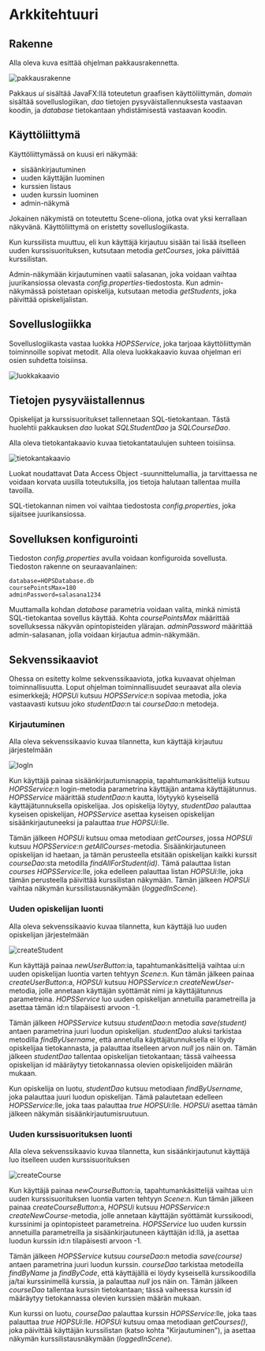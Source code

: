 # Arkkitehtuuri

## Rakenne

Alla oleva kuva esittää ohjelman pakkausrakennetta.

![pakkausrakenne](https://github.com/tire95/HOPS/blob/master/dokumentointi/kuvat/pakkausrakenne.png)

Pakkaus *ui* sisältää JavaFX:llä toteutetun graafisen käyttöliittymän, *domain* sisältää sovelluslogiikan, *dao* tietojen pysyväistallennuksesta vastaavan koodin, ja *database* tietokantaan yhdistämisestä vastaavan koodin.

## Käyttöliittymä

Käyttöliittymässä on kuusi eri näkymää:

- sisäänkirjautuminen
- uuden käyttäjän luominen
- kurssien listaus
- uuden kurssin luominen
- admin-näkymä

Jokainen näkymistä on toteutettu Scene-oliona, jotka ovat yksi kerrallaan näkyvänä. Käyttöliittymä on eristetty sovelluslogiikasta.

Kun kurssilista muuttuu, eli kun käyttäjä kirjautuu sisään tai lisää itselleen uuden kurssisuorituksen, kutsutaan metodia *getCourses*, joka päivittää kurssilistan.

Admin-näkymään kirjautuminen vaatii salasanan, joka voidaan vaihtaa juurikansiossa olevasta *config.properties*-tiedostosta. Kun admin-näkymässä poistetaan opiskelija, kutsutaan metodia *getStudents*, joka päivittää opiskelijalistan.

## Sovelluslogiikka

Sovelluslogiikasta vastaa luokka *HOPSService*, joka tarjoaa käyttöliittymän toiminnoille sopivat metodit. Alla oleva luokkakaavio kuvaa ohjelman eri osien suhdetta toisiinsa.

![luokkakaavio](https://github.com/tire95/HOPS/blob/master/dokumentointi/kuvat/luokkakaavio.png)

## Tietojen pysyväistallennus

Opiskelijat ja kurssisuoritukset tallennetaan SQL-tietokantaan. Tästä huolehtii pakkauksen *dao* luokat *SQLStudentDao* ja *SQLCourseDao*.

Alla oleva tietokantakaavio kuvaa tietokantataulujen suhteen toisiinsa.

![tietokantakaavio](https://github.com/tire95/HOPS/blob/master/dokumentointi/kuvat/tietokantakaavio.png)

Luokat noudattavat Data Access Object -suunnittelumallia, ja tarvittaessa ne voidaan korvata uusilla toteutuksilla, jos tietoja halutaan tallentaa muilla tavoilla.

SQL-tietokannan nimen voi vaihtaa tiedostosta *config.properties*, joka sijaitsee juurikansiossa.

## Sovelluksen konfigurointi

Tiedoston *config.properties* avulla voidaan konfiguroida sovellusta. Tiedoston rakenne on seuraavanlainen: 

	database=HOPSDatabase.db
	coursePointsMax=180
	adminPassword=salasana1234

Muuttamalla kohdan *database* parametria voidaan valita, minkä nimistä SQL-tietokantaa sovellus käyttää. Kohta *coursePointsMax* määrittää sovelluksessa näkyvän opintopisteiden ylärajan. *adminPassword* määrittää admin-salasanan, jolla voidaan kirjautua admin-näkymään. 

## Sekvenssikaaviot

Ohessa on esitetty kolme sekvenssikaaviota, jotka kuvaavat ohjelman toiminnallisuutta. Loput ohjelman toiminnallisuudet seuraavat alla olevia esimerkkejä; *HOPSUi* kutsuu *HOPSService*:n sopivaa metodia, joka vastaavasti kutsuu joko *studentDao*:n tai *courseDao*:n metodeja.

### Kirjautuminen

Alla oleva sekvenssikaavio kuvaa tilannetta, kun käyttäjä kirjautuu järjestelmään

![logIn](https://github.com/tire95/HOPS/blob/master/dokumentointi/kuvat/logInSequence.png)

Kun käyttäjä painaa sisäänkirjautumisnappia, tapahtumankäsittelijä kutsuu *HOPSService*:n login-metodia parametrina käyttäjän antama käyttäjätunnus. *HOPSService* määrittää *studentDao*:n kautta, löytyykö kyseisellä käyttäjätunnuksella opiskelijaa. Jos opiskelija löytyy, *studentDao* palauttaa kyseisen opiskelijan, *HOPSService* asettaa kyseisen opiskelijan sisäänkirjautuneeksi ja palauttaa *true* *HOPSUi*:lle.

Tämän jälkeen *HOPSUi* kutsuu omaa metodiaan *getCourses*, jossa *HOPSUi* kutsuu *HOPSService*:n *getAllCourses*-metodia. Sisäänkirjautuneen opiskelijan id haetaan, ja tämän perusteella etsitään opiskelijan kaikki kurssit *courseDao*:sta metodilla *findAllForStudent(id)*. Tämä palauttaa listan *courses* *HOPSService*:lle, joka edelleen palauttaa listan *HOPSUi*:lle, joka tämän perusteella päivittää kurssilistan näkymään. Tämän jälkeen *HOPSUi* vaihtaa näkymän kurssilistausnäkymään (*loggedInScene*).

### Uuden opiskelijan luonti

Alla oleva sekvenssikaavio kuvaa tilannetta, kun käyttäjä luo uuden opiskelijan järjestelmään

![createStudent](https://github.com/tire95/HOPS/blob/master/dokumentointi/kuvat/createNewStudentSequence.png)

Kun käyttäjä painaa *newUserButton*:ia, tapahtumankäsittelijä vaihtaa ui:n uuden opiskelijan luontia varten tehtyyn *Scene*:n. Kun tämän jälkeen painaa *createUserButton*:a, *HOPSUi* kutsuu *HOPSService*:n *createNewUser*-metodia, jolle annetaan käyttäjän syöttämät nimi ja käyttäjätunnus parametreina. *HOPSService* luo uuden opiskelijan annetuilla parametreilla ja asettaa tämän id:n tilapäisesti arvoon -1.

Tämän jälkeen *HOPSService* kutsuu *studentDao*:n metodia *save(student)* antaen parametrina juuri luodun opiskelijan. *studentDao* aluksi tarkistaa metodilla *findByUsername*, että annetulla käyttäjätunnuksella ei löydy opiskelijaa tietokannasta, ja palauttaa itselleen arvon *null* jos näin on. Tämän jälkeen *studentDao* tallentaa opiskelijan tietokantaan; tässä vaiheessa opiskelijan id määräytyy tietokannassa olevien opiskelijoiden määrän mukaan.

Kun opiskelija on luotu, *studentDao* kutsuu metodiaan *findByUsername*, joka palauttaa juuri luodun opiskelijan. Tämä palautetaan edelleen *HOPSService*:lle, joka taas palauttaa *true* *HOPSUi*:lle. *HOPSUi* asettaa tämän jälkeen näkymän sisäänkirjautumisruutuun.

### Uuden kurssisuorituksen luonti

Alla oleva sekvenssikaavio kuvaa tilannetta, kun sisäänkirjautunut käyttäjä luo itselleen uuden kurssisuorituksen

![createCourse](https://github.com/tire95/HOPS/blob/master/dokumentointi/kuvat/createNewCourseSequence.png)

Kun käyttäjä painaa *newCourseButton*:ia, tapahtumankäsittelijä vaihtaa ui:n uuden kurssisuorituksen luontia varten tehtyyn *Scene*:n. Kun tämän jälkeen painaa *createCourseButton*:a, *HOPSUi* kutsuu *HOPSService*:n *createNewCourse*-metodia, jolle annetaan käyttäjän syöttämät kurssikoodi, kurssinimi ja opintopisteet parametreina. *HOPSService* luo uuden kurssin annetuilla parametreilla ja sisäänkirjautuneen käyttäjän id:llä, ja asettaa luodun kurssin id:n tilapäisesti arvoon -1.

Tämän jälkeen *HOPSService* kutsuu *courseDao*:n metodia *save(course)* antaen parametrina juuri luodun kurssin. *courseDao* tarkistaa metodeilla *findByName* ja *findByCode*, että käyttäjällä ei löydy kyseisellä kurssikoodilla ja/tai kurssinimellä kurssia, ja palauttaa *null* jos näin on. Tämän jälkeen *courseDao* tallentaa kurssin tietokantaan; tässä vaiheessa kurssin id määräytyy tietokannassa olevien kurssien määrän mukaan.

Kun kurssi on luotu, *courseDao* palauttaa kurssin *HOPSService*:lle, joka taas palauttaa *true* *HOPSUi*:lle. *HOPSUi* kutsuu omaa metodiaan *getCourses()*, joka päivittää käyttäjän kurssilistan (katso kohta "Kirjautuminen"), ja asettaa näkymän kurssilistausnäkymään (*loggedInScene*).
